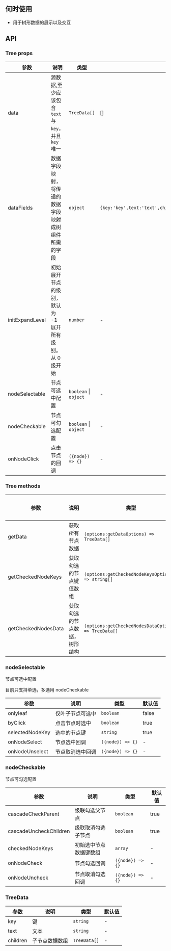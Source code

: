 ## 何时使用

- 用于树形数据的展示以及交互

## API

### Tree props

| 参数 | 说明 | 类型 | 默认值 |
| --- | --- | --- | --- |
| data | 源数据,至少应该包含 `text` 与 `key`，并且 `key` 唯一 | `TreeData[]` | [] |
| dataFields | 数据字段映射，将传递的数据字段映射成树组件所需的字段 | `object` | `{key:'key',text:'text',children:'children',parentKey:'parentKey'}` |
| initExpandLevel | 初始展开节点的级别，默认为 -1 展开所有级别。从 0 级开始 | `number` | - |
| nodeSelectable | 节点可选中配置 | `boolean` \| `object` | - |
| nodeCheckable | 节点可勾选配置 | `boolean` \| `object` | - |
| onNodeClick | 点击节点的回调 | `({node}) => {}` | - |

### Tree methods

| 参数 | 说明 | 类型 | 默认值 |
| --- | --- | --- | --- |
| getData | 获取所有节点数据 | `(options:getDataOptions) => TreeData[]` | - |
| getCheckedNodeKeys | 获取勾选的节点键值数组 | `(options:getCheckedNodeKeysOptions) => string[]` | - |
| getCheckedNodesData | 获取勾选的节点数据，树形结构 | `(options:getCheckedNodesDataOptions) => TreeData[]` | - |

### nodeSelectable

节点可选中配置

目前只支持单选，多选用 nodeCheckable

| 参数            | 说明             | 类型             | 默认值 |
| --------------- | ---------------- | ---------------- | ------ |
| onlyleaf        | 仅叶子节点可选中 | `boolean`        | false  |
| byClick         | 点击节点时选中   | `boolean`        | true   |
| selectedNodeKey | 选中的节点键     | `string`         | true   |
| onNodeSelect    | 节点选中回调     | `({node}) => {}` | -      |
| onNodeUnselect  | 节点取消选中回调 | `({node}) => {}` | -      |

### nodeCheckable

节点可勾选配置

| 参数                   | 说明                   | 类型             | 默认值 |
| ---------------------- | ---------------------- | ---------------- | ------ |
| cascadeCheckParent     | 级联勾选父节点         | `boolean`        | true   |
| cascadeUncheckChildren | 级联取消勾选子节点     | `boolean`        | true   |
| checkedNodeKeys        | 初始选中节点数据键数组 | `array`          | -      |
| onNodeCheck            | 节点勾选回调           | `({node}) => {}` | -      |
| onNodeUncheck          | 节点取消勾选回调       | `({node}) => {}` | -      |

### TreeData

| 参数     | 说明           | 类型         | 默认值 |
| -------- | -------------- | ------------ | ------ |
| key      | 键             | `string`     | -      |
| text     | 文本           | `string`     | -      |
| children | 子节点数据数组 | `TreeData[]` | -      |
